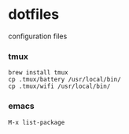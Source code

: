# dotfiles
configuration files


### tmux
`brew install tmux`  
`cp .tmux/battery /usr/local/bin/`  
`cp .tmux/wifi /usr/local/bin/`  

### emacs
 `M-x list-package`
